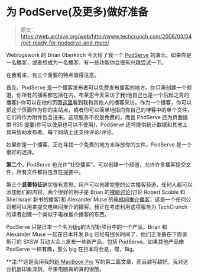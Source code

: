 # 为 PodServe(及更多)做好准备

> 原文：<https://web.archive.org/web/http://www.techcrunch.com/2006/03/04/get-ready-for-podserve-and-more/>

[](https://web.archive.org/web/20211026152533/http://pod-serve.com/)Weblogswork 的 Brian Oberkirch 今天给了我一个 [PodServe](https://web.archive.org/web/20211026152533/http://pod-serve.com/) 的演示。如果你是一名播客，或者想成为一名播客，有一些功能你会很有兴趣尝试一下。

在我看来，有三个重要的特点值得注意。

首先，PodServe 是一个播客发布者可以免费发布播客的地方。你只需创建一个频道，你所有的播客都包括在内。布莱恩今天采访了我(他自己也是一个后起之秀的播客)–你可以在他的页面[这里](https://web.archive.org/web/20211026152533/http://pod-serve.com/podcasts/show/weblogs-work-notes)看到我和其他人的播客采访。作为一个播客，你可以把这个页面作为你的主站点，或者你可以简单地指向你自己的博客中的单个文件，它们将作为附件包含进来。这项服务不仅是免费的，而且 PodServe 还为页面提供 RSS 提要(你可以使用也可以不使用)，PodServe 还将提供统计数据和其他工具来协助发布者。每个网站上还支持评论/评论。

如果你是一个播客，正在寻找一个免费的地方来存放你的文件，PodServe 是一个很好的选择。

**第二个**，PodServe 也允许“社交播客”。可以创建一个频道，允许许多播客提交文件，所有文件都将包含在提要中。

第三个**显著特征**确实很有意思。用户可以创建完整的公共播客频道，任何人都可以添加他们的内容。两个很好的例子是 Brian 的[裸聊讨论](https://web.archive.org/web/20211026152533/http://pod-serve.com/podcasts/show/naked-coversations-discussion)(讨论 Robert Scoble 和 Shel Israel 新书的播客)和 Alexander Muse 的[电梯间推介播客](https://web.archive.org/web/20211026152533/http://pod-serve.com/podcasts/show/elevator-pitch-podcast)，这是一个任何公司都可以用来提交电梯间推介的播客。我正在考虑利用这项服务为 TechCrunch 的读者创建一个类似于电梯推介播客的东西。

PodServe 只是日本一个名为[Big](https://web.archive.org/web/20211026152533/http://www.biggu.com/)的大型新项目中的一个产品。Brian 和 Alexander Muse 一起在日本开发 Big 已经有很长时间了，他们正准备在下周奥斯汀的 SXSW 互动大会上发布一些新产品，包括 PodServe。如果其他产品像 PodServe 一样有趣，那么 big 在日本将会是，嗯，Big。

**注:**这是我用我的[新 MacBook Pro](https://web.archive.org/web/20211026152533/http://flickr.com/photos/michaelarrington/107949142/) 写的第二篇文章，而且越写越好。我对这台机器印象深刻。苹果电脑真的真的很酷。